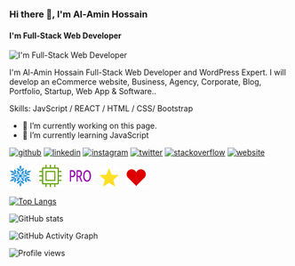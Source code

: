 ### Hi there 👋, I'm Al-Amin Hossain
#### I'm Full-Stack Web Developer
![I'm Full-Stack Web Developer](https://pbs.twimg.com/profile_banners/1368796061838364673/1616433318/1080x360)

I'm Al-Amin Hossain Full-Stack Web Developer and WordPress Expert. I will develop an eCommerce website, Business, Agency, Corporate, Blog, Portfolio, Startup, Web App & Software..

Skills: JavScript / REACT / HTML / CSS/ Bootstrap

- 🔭 I’m currently working on this page. 
- 🌱 I’m currently learning JavaScript 


[<img src='https://cdn.jsdelivr.net/npm/simple-icons@3.0.1/icons/github.svg' alt='github' height='40'>](https://github.com/procoderalamin)  [<img src='https://cdn.jsdelivr.net/npm/simple-icons@3.0.1/icons/linkedin.svg' alt='linkedin' height='40'>](https://www.linkedin.com/in/al-amin-hossain-892a55200/)  [<img src='https://cdn.jsdelivr.net/npm/simple-icons@3.0.1/icons/instagram.svg' alt='instagram' height='40'>](https://www.instagram.com/developeralamin/)  [<img src='https://cdn.jsdelivr.net/npm/simple-icons@3.0.1/icons/twitter.svg' alt='twitter' height='40'>](https://twitter.com/AlAmin72952043)  [<img src='https://cdn.jsdelivr.net/npm/simple-icons@3.0.1/icons/stackoverflow.svg' alt='stackoverflow' height='40'>](https://stackoverflow.com/users/16913377/al-amin)  [<img src='https://cdn.jsdelivr.net/npm/simple-icons@3.0.1/icons/icloud.svg' alt='website' height='40'>](https://developeralamin.me/)  

<a href='https://archiveprogram.github.com/'><img src='https://raw.githubusercontent.com/acervenky/animated-github-badges/master/assets/acbadge.gif' width='40' height='40'></a> <a href='https://docs.github.com/en/developers'><img src='https://raw.githubusercontent.com/acervenky/animated-github-badges/master/assets/devbadge.gif' width='40' height='40'></a> <a href='https://github.com/pricing'><img src='https://raw.githubusercontent.com/acervenky/animated-github-badges/master/assets/pro.gif' width='40' height='40'></a> <a href='https://stars.github.com/'><img src='https://raw.githubusercontent.com/acervenky/animated-github-badges/master/assets/starbadge.gif' width='35' height='35'></a> <a href='https://docs.github.com/en/github/supporting-the-open-source-community-with-github-sponsors'><img src='https://raw.githubusercontent.com/acervenky/animated-github-badges/master/assets/sponsorbadge.gif' width='35' height='35'></a> 

[![Top Langs](https://github-readme-stats.vercel.app/api/top-langs/?username=procoderalamin)](https://github.com/anuraghazra/github-readme-stats)

![GitHub stats](https://github-readme-stats.vercel.app/api?username=procoderalamin&show_icons=true)  

![GitHub Activity Graph](https://activity-graph.herokuapp.com/graph?username=procoderalamin)  

![Profile views](https://gpvc.arturio.dev/procoderalamin)  
